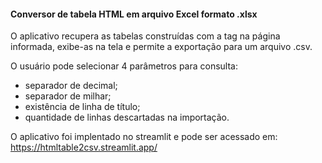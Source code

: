 #### Conversor de tabela HTML em arquivo Excel formato .xlsx

O aplicativo recupera as tabelas construídas com a tag <table> na página informada, exibe-as na tela e permite a exportação para um arquivo .csv.

O usuário pode selecionar 4 parâmetros para consulta:
- separador de decimal;
- separador de milhar;
- existência de linha de título;
- quantidade de linhas descartadas na importação.

O aplicativo foi implentado no streamlit e pode ser acessado em: https://htmltable2csv.streamlit.app/
